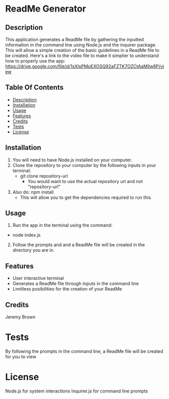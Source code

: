 # ReadMe Generator

## Description
This application generates a ReadMe file by gathering the inputted information in the command line using Node.js and the inquirer package. This will allow a simple creation of the basic guidelines in a ReadMe file to be created. Here's a link to the video file to make it simplier to understand how to properly use the app: https://drive.google.com/file/d/1sXIsPMoEXOSQ92aFZTK7OZCtAaMllw6P/view

## Table Of Contents
* [Description](#description)
* [Installation](#installation)
* [Usage](#usage)
* [Features](#features)
* [Credits](#credits)
* [Tests](#tests)
* [License](#license)

## Installation

1. You will need to have Node.js installed on your computer.
2. Clone the repository to your computer by the following inputs in your terminal:
   * git clone repository-url
     * You would want to use the actual repository url and not "repository-url"
3. Also do: npm install
   * This will allow you to get the dependencies required to run this

## Usage
1. Run the app in the terminal using the command:
  * node index.js
2. Follow the prompts and and a ReadMe file will be created in the directory you are in.

## Features

* User interactive terminal
* Generates a ReadMe file through inputs in the command line
* Limitless posibilities for the creation of your ReadMe

## Credits 
Jeremy Brown

# Tests
By following the prompts in the command line, a ReadMe file will be created for you to view

# License
Node.js for system interactions
Inquirer.js for command line prompts
